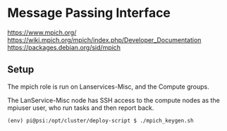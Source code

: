 # Message Passing Interface

https://www.mpich.org/
https://wiki.mpich.org/mpich/index.php/Developer_Documentation
https://packages.debian.org/sid/mpich

## Setup

The mpich role is run on Lanservices-Misc, and the Compute groups.

The LanService-Misc node has SSH access to the compute nodes as the mpiuser user, who run tasks and then report back.


```
(env) pi@psi:/opt/cluster/deploy-script $ ./mpich_keygen.sh
```
